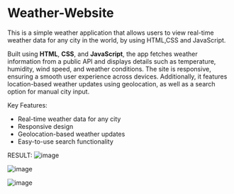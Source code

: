 # Weather-Website
This is a simple weather application that allows users to view real-time weather data for any city in the world, by using HTML,CSS and JavaScript.

Built using **HTML**, **CSS**, and **JavaScript**, the app fetches weather information from a public API and displays details such as temperature, humidity, wind speed, and weather conditions. The site is responsive, ensuring a smooth user experience across devices. Additionally, it features location-based weather updates using geolocation, as well as a search option for manual city input.

Key Features:
- Real-time weather data for any city
- Responsive design
- Geolocation-based weather updates
- Easy-to-use search functionality

RESULT:
![image](https://github.com/user-attachments/assets/040e56a7-3bfa-45b7-a97c-978a642978fa)

![image](https://github.com/user-attachments/assets/8e0e9958-0a64-4574-9694-78c406466cec)

![image](https://github.com/user-attachments/assets/13190857-3884-49d7-addf-6b7aa7b04192)
